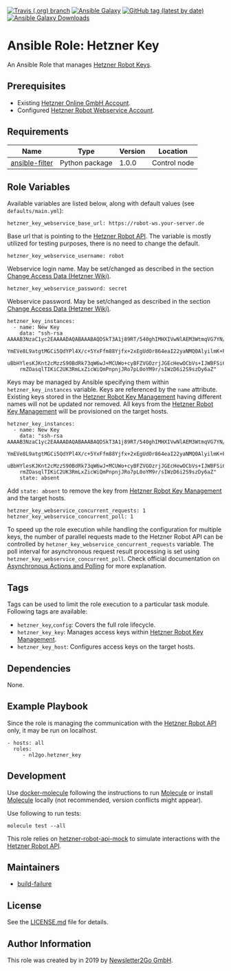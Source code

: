 [![Travis (.org) branch](https://img.shields.io/travis/nl2go/ansible-role-hetzner-key/master)](https://travis-ci.org/nl2go/ansible-role-hetzner-key)
[![Ansible Galaxy](https://img.shields.io/badge/role-nl2go.hetzner_key-blue.svg)](https://galaxy.ansible.com/nl2go/hetzner_key/)
[![GitHub tag (latest by date)](https://img.shields.io/github/v/tag/nl2go/ansible-role-hetzner-key)](https://galaxy.ansible.com/nl2go/hetzner_key)
[![Ansible Galaxy Downloads](https://img.shields.io/ansible/role/d/45353.svg?color=blue)](https://galaxy.ansible.com/nl2go/hetzner_key/)

# Ansible Role: Hetzner Key

An Ansible Role that manages [Hetzner Robot Keys](https://robot.your-server.de/key/index).

## Prerequisites

- Existing [Hetzner Online GmbH Account](https://accounts.hetzner.com).
- Configured [Hetzner Robot Webservice Account](https://robot.your-server.de/preferences).

## Requirements

| Name | Type | Version | Location |
|---|---|---|---|
| [ansible-filter](https://github.com/nl2go/ansible-filter) | Python package | 1.0.0 | Control node |

## Role Variables

Available variables are listed below, along with default values (see `defaults/main.yml`):

    hetzner_key_webservice_base_url: https://robot-ws.your-server.de
 
Base url that is pointing to the [Hetzner Robot API](https://robot.your-server.de/doc/webservice/de.html). The variable is mostly utilized for testing purposes, there
is no need to change the default.

    hetzner_key_webservice_username: robot
    
Webservice login name. May be set/changed as described in the section [Change Access Data (Hetzner Wiki)](https://wiki.hetzner.de/index.php/KonsoleH:Zugangsdaten_aendern/en).

    hetzner_key_webservice_password: secret
    
Webservice password. May be set/changed as described in the section [Change Access Data (Hetzner Wiki)](https://wiki.hetzner.de/index.php/KonsoleH:Zugangsdaten_aendern/en).

    hetzner_key_instances:
      - name: New Key
        data: "ssh-rsa AAAAB3NzaC1yc2EAAAADAQABAAABAQDSkT3A1j89RT/540ghIMHXIVwNlAEM3WtmqVG7YN/wYwtsJ8iCszg4/lXQsfLFx\
        YmEVe8L9atgtMGCi5QdYPl4X/c+5YxFfm88Yjfx+2xEgUdOr864eaI22yaNMQ0AlyilmK+PcSyxKP4dzkf6B5Nsw8lhfB5n9F5md6GHLLjOG\
        uBbHYlesKJKnt2cMzzS90BdRk73qW6wJ+MCUWo+cyBFZVGOzrjJGEcHewOCbVs+IJWBFSi6w1enbKGc+RY9KrnzeDKWWqzYnNofiHGVFAuMx\
        rmZOasqlTIKiC2UK3RmLxZicWiQmPnpnjJRo7pL0oYM9r/sIWzD6i2S9szDy6aZ"
        
Keys may be managed by Ansible specifying them within `hetzner_key_instances` variable. Keys are referenced by the `name` attribute.
Existing keys stored in the [Hetzner Robot Key Management](https://robot.your-server.de/key/index) having different names will not be
updated nor removed. All keys from the [Hetzner Robot Key Management](https://robot.your-server.de/key/index) will be 
provisioned on the target hosts.

    hetzner_key_instances:
      - name: New Key
        data: "ssh-rsa AAAAB3NzaC1yc2EAAAADAQABAAABAQDSkT3A1j89RT/540ghIMHXIVwNlAEM3WtmqVG7YN/wYwtsJ8iCszg4/lXQsfLFx\
        YmEVe8L9atgtMGCi5QdYPl4X/c+5YxFfm88Yjfx+2xEgUdOr864eaI22yaNMQ0AlyilmK+PcSyxKP4dzkf6B5Nsw8lhfB5n9F5md6GHLLjOG\
        uBbHYlesKJKnt2cMzzS90BdRk73qW6wJ+MCUWo+cyBFZVGOzrjJGEcHewOCbVs+IJWBFSi6w1enbKGc+RY9KrnzeDKWWqzYnNofiHGVFAuMx\
        rmZOasqlTIKiC2UK3RmLxZicWiQmPnpnjJRo7pL0oYM9r/sIWzD6i2S9szDy6aZ"
        state: absent
        
Add `state: absent` to remove the key from [Hetzner Robot Key Management](https://robot.your-server.de/key/index) and
the target hosts.

    hetzner_key_webservice_concurrent_requests: 1
    hetzner_key_webservice_concurrent_poll: 1

To speed up the role execution while handling the configuration for multiple keys, the number of parallel requests made to the Hetzner Robot API
can be controlled by `hetzner_key_webservice_concurrent_requests` variable. The poll interval for asynchronous request
result processing is set using `hetzner_key_webservice_concurrent_poll`. Check official documentation on
[Asynchronous Actions and Polling](https://docs.ansible.com/ansible/latest/user_guide/playbooks_async.html) for more explanation. 

## Tags

Tags can be used to limit the role execution to a particular task module. Following tags are available:

- `hetzner_key`,`config`: Covers the full role lifecycle.
- `hetzner_key_key`: Manages access keys within [Hetzner Robot Key Management](https://robot.your-server.de/key/index).
- `hetzner_key_host`: Configures access keys on the target hosts.

## Dependencies

None.

## Example Playbook

Since the role is managing the communication with the [Hetzner Robot API](https://robot.your-server.de/doc/webservice/de.html)
only, it may be run on localhost.

    - hosts: all
      roles:
         - nl2go.hetzner_key
              
## Development
Use [docker-molecule](https://github.com/nl2go/docker-molecule) following the instructions to run [Molecule](https://molecule.readthedocs.io/en/stable/)
or install [Molecule](https://molecule.readthedocs.io/en/stable/) locally (not recommended, version conflicts might appear).


Use following to run tests:

    molecule test --all
       
This role relies on [hetzner-robot-api-mock](https://github.com/nl2go/hetzner-robot-api-mock) to simulate interactions with
the [Hetzner Robot API](https://robot.your-server.de/doc/webservice/de.html).

## Maintainers

- [build-failure](https://github.com/build-failure)

## License

See the [LICENSE.md](LICENSE.md) file for details.

## Author Information

This role was created by in 2019 by [Newsletter2Go GmbH](https://www.newsletter2go.com/).
